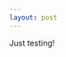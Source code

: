 ```yaml
---
layout: post
---
```

Just testing!

<script type="IN/FullMemberProfile" data-id="http://pt.linkedin.com/in/rquintas" data-firstName="Ricardo" data-lastName="Quintas">
